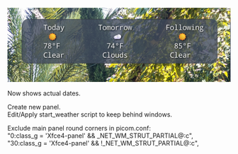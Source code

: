 ![screenshot](./widget_screen.png)

Now shows actual dates.

Create new panel.\
Edit/Apply start_weather script to keep behind windows.

Exclude main panel round corners in picom.conf:\
"0:class_g = 'Xfce4-panel' && _NET_WM_STRUT_PARTIAL@:c",\
"30:class_g = 'Xfce4-panel' && !_NET_WM_STRUT_PARTIAL@:c",
